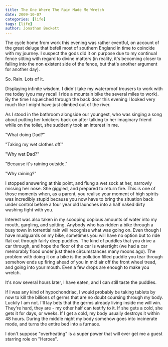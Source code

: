 ```yaml
---
title: The One Where The Rain Made Me Wretch
date: 2009-10-07
categories: [life]
tags: [life]
author: Jonathan Beckett
---
```


The cycle home from work this evening was rather eventful, on account of the great deluge that befell most of southern England in time to coincide with my journey. I suspect the gods did it on purpose due to my continual fence sitting with regard to divine matters (in reality, it's becoming closer to falling into the non existent side of the fence, but that's another argument for another day).

So. Rain. Lots of it.

Displaying infinite wisdom, I didn't take my waterproof trousers to work with me today (you may recall I ride a mountain bike the several miles to work). By the time I squelched through the back door this evening I looked very much like I might have just climbed out of the river.

As I stood in the bathroom alongside our youngest, who was singing a song about putting her knickers back on after talking to her imaginary friend while on the toilet, she suddenly took an interest in me.

"What doing Dad?"

"Taking my wet clothes off."

"Why wet Dad?"

"Because it's raining outside."

"Why raining?"

I stopped answering at this point, and flung a wet sock at her, narrowly missing her nose. She giggled, and prepared to return fire. This is one of those moments when, as a parent, you realise your moment of high spirits was incredibly stupid because you now have to bring the situation back under control before a four year old launches into a half naked dirty washing fight with you.

Interest was also taken in my scooping copious amounts of water into my mouth, gargling, and spitting. Anybody who has ridden a bike through a busy town in torrential rain will recognise what was going on. Even though I have mudguards on my bike, sometimes you will have no option but to ride flat out through fairly deep puddles. The kind of puddles that you drive a car through, and hope the floor of the car is watertight (we had a car memorably flood under just these circumstances many moons ago). The problem with doing it on a bike is the pollution filled puddle you tear through somehow ends up firing ahead of you in mid air off the front wheel tread, and going into your mouth. Even a few drops are enough to make you wretch.

It's now several hours later, I have eaten, and I can still taste the puddles.

If I was any kind of hypochondriac, I would probably be taking tablets by now to kill the billions of germs that are no doubt coursing through my body. Luckily I am not. I'll lay bets that the germs already living inside me will win. They're hard, they are - my other half can testify to it. If she gets a cold, she gets it for days, or weeks. If I get a cold, my body usually destroys it within 48 hours. During the middle night my body somehow goes into incinerate mode, and turns the entire bed into a furnace.

I don't suppose "overheating" is a super power that will ever get me a guest starring role on "Heroes".